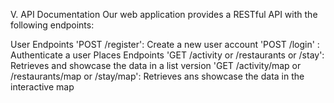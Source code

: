 V. API Documentation
Our web application provides a RESTful API with the following endpoints:

User Endpoints
'POST /register': Create a new user account
'POST /login' : Authenticate a user
Places Endpoints
'GET /activity or /restaurants or /stay': Retrieves and showcase the data in a list version
'GET /activity/map or /restaurants/map or /stay/map': Retrieves ans showcase the data in the interactive map
